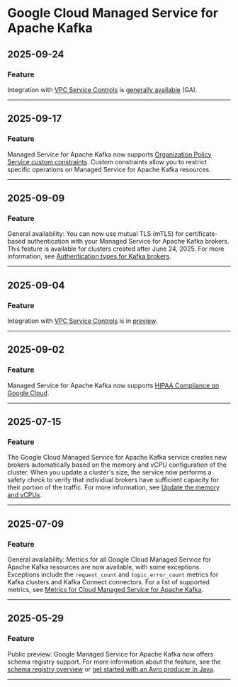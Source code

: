 # Google Cloud Managed Service for Apache Kafka

## 2025-09-24

### Feature

Integration with [VPC Service Controls](https://cloud.google.com/vpc-service-controls/docs/supported-products#table_managed_kafka) is [generally available](https://cloud.google.com/products#product-launch-stages) (GA).

---
## 2025-09-17

### Feature

Managed Service for Apache Kafka now supports [Organization Policy Service custom constraints](https://cloud.google.com/managed-service-for-apache-kafka/docs/custom-constraints). Custom constraints allow you to restrict specific operations on Managed Service for Apache Kafka resources.

---
## 2025-09-09

### Feature

General availability: You can now use mutual TLS (mTLS) for certificate-based authentication with your Managed Service for Apache Kafka brokers. This feature is available for clusters created after June 24, 2025. For more information, see [Authentication types for Kafka brokers](https://cloud.google.com/managed-service-for-apache-kafka/docs/authn-types-kafka).

---
## 2025-09-04

### Feature

Integration with [VPC Service Controls](https://cloud.google.com/vpc-service-controls/docs/supported-products#table_managed_kafka) is in [preview](https://cloud.google.com/products#product-launch-stages).

---
## 2025-09-02

### Feature

Managed Service for Apache Kafka now supports [HIPAA Compliance on Google Cloud](https://cloud.google.com/security/compliance/hipaa).

---
## 2025-07-15

### Feature

The Google Cloud Managed Service for Apache Kafka service creates new brokers automatically based on the memory and vCPU configuration of the cluster. When you update a cluster's size, the service now performs a safety check to verify that individual brokers have sufficient capacity for their portion of the traffic. For more information, see [Update the memory and vCPUs](https://cloud.google.com/managed-service-for-apache-kafka/docs/update-cluster#update-memory-vCPUs).

---
## 2025-07-09

### Feature

General availability: Metrics for all Google Cloud Managed Service for Apache Kafka resources are now available, with some exceptions. Exceptions include the `request_count` and `topic_error_count` metrics for Kafka clusters and Kafka Connect connectors. For a list of supported metrics, see [Metrics for Cloud Managed Service for Apache Kafka](https://cloud.google.com/monitoring/api/metrics_gcp#gcp-managedkafka).

---
## 2025-05-29

### Feature

Public preview: Google Managed Service for Apache Kafka now offers schema registry support. For more information about the feature, see the [schema registry overview](https://cloud.google.com/managed-service-for-apache-kafka/docs/schema-registry/schema-registry-overview) or [get started with an Avro producer in Java](https://cloud.google.com/managed-service-for-apache-kafka/docs/quickstart-avro).

---
